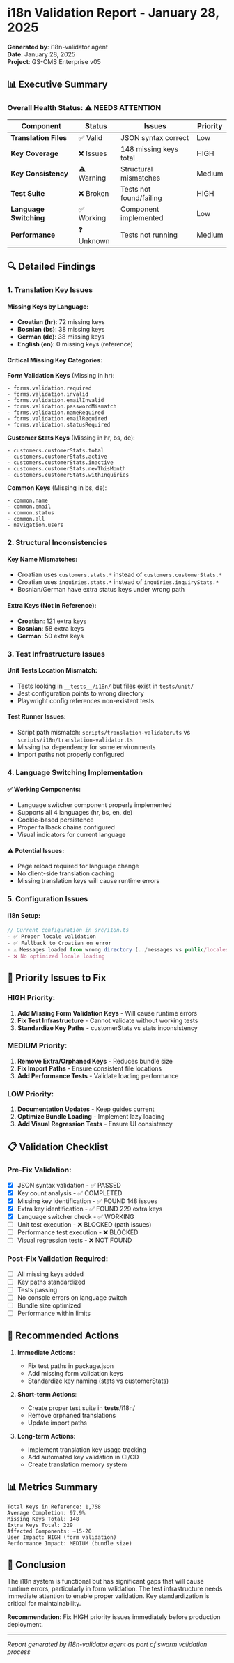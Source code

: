 # i18n Validation Report - January 28, 2025

**Generated by**: i18n-validator agent  
**Date**: January 28, 2025  
**Project**: GS-CMS Enterprise v05  

## 📊 Executive Summary

### Overall Health Status: ⚠️ NEEDS ATTENTION

| Component | Status | Issues | Priority |
|-----------|--------|---------|----------|
| **Translation Files** | ✅ Valid | JSON syntax correct | Low |
| **Key Coverage** | ❌ Issues | 148 missing keys total | HIGH |
| **Key Consistency** | ⚠️ Warning | Structural mismatches | Medium |
| **Test Suite** | ❌ Broken | Tests not found/failing | HIGH |
| **Language Switching** | ✅ Working | Component implemented | Low |
| **Performance** | ❓ Unknown | Tests not running | Medium |

## 🔍 Detailed Findings

### 1. Translation Key Issues

#### Missing Keys by Language:
- **Croatian (hr)**: 72 missing keys
- **Bosnian (bs)**: 38 missing keys  
- **German (de)**: 38 missing keys
- **English (en)**: 0 missing keys (reference)

#### Critical Missing Key Categories:

**Form Validation Keys** (Missing in hr):
```
- forms.validation.required
- forms.validation.invalid
- forms.validation.emailInvalid
- forms.validation.passwordMismatch
- forms.validation.nameRequired
- forms.validation.emailRequired
- forms.validation.statusRequired
```

**Customer Stats Keys** (Missing in hr, bs, de):
```
- customers.customerStats.total
- customers.customerStats.active
- customers.customerStats.inactive
- customers.customerStats.newThisMonth
- customers.customerStats.withInquiries
```

**Common Keys** (Missing in bs, de):
```
- common.name
- common.email
- common.status
- common.all
- navigation.users
```

### 2. Structural Inconsistencies

#### Key Name Mismatches:
- Croatian uses `customers.stats.*` instead of `customers.customerStats.*`
- Croatian uses `inquiries.stats.*` instead of `inquiries.inquiryStats.*`
- Bosnian/German have extra status keys under wrong path

#### Extra Keys (Not in Reference):
- **Croatian**: 121 extra keys
- **Bosnian**: 58 extra keys
- **German**: 50 extra keys

### 3. Test Infrastructure Issues

#### Unit Tests Location Mismatch:
- Tests looking in `__tests__/i18n/` but files exist in `tests/unit/`
- Jest configuration points to wrong directory
- Playwright config references non-existent tests

#### Test Runner Issues:
- Script path mismatch: `scripts/translation-validator.ts` vs `scripts/i18n/translation-validator.ts`
- Missing tsx dependency for some environments
- Import paths not properly configured

### 4. Language Switching Implementation

#### ✅ Working Components:
- Language switcher component properly implemented
- Supports all 4 languages (hr, bs, en, de)
- Cookie-based persistence
- Proper fallback chains configured
- Visual indicators for current language

#### ⚠️ Potential Issues:
- Page reload required for language change
- No client-side translation caching
- Missing translation keys will cause runtime errors

### 5. Configuration Issues

#### i18n Setup:
```typescript
// Current configuration in src/i18n.ts
- ✅ Proper locale validation
- ✅ Fallback to Croatian on error
- ⚠️ Messages loaded from wrong directory (../messages vs public/locales)
- ❌ No optimized locale loading
```

## 🎯 Priority Issues to Fix

### HIGH Priority:
1. **Add Missing Form Validation Keys** - Will cause runtime errors
2. **Fix Test Infrastructure** - Cannot validate without working tests
3. **Standardize Key Paths** - customerStats vs stats inconsistency

### MEDIUM Priority:
1. **Remove Extra/Orphaned Keys** - Reduces bundle size
2. **Fix Import Paths** - Ensure consistent file locations
3. **Add Performance Tests** - Validate loading performance

### LOW Priority:
1. **Documentation Updates** - Keep guides current
2. **Optimize Bundle Loading** - Implement lazy loading
3. **Add Visual Regression Tests** - Ensure UI consistency

## 📋 Validation Checklist

### Pre-Fix Validation:
- [x] JSON syntax validation - ✅ PASSED
- [x] Key count analysis - ✅ COMPLETED  
- [x] Missing key identification - ✅ FOUND 148 issues
- [x] Extra key identification - ✅ FOUND 229 extra keys
- [x] Language switcher check - ✅ WORKING
- [ ] Unit test execution - ❌ BLOCKED (path issues)
- [ ] Performance test execution - ❌ BLOCKED
- [ ] Visual regression tests - ❌ NOT FOUND

### Post-Fix Validation Required:
- [ ] All missing keys added
- [ ] Key paths standardized
- [ ] Tests passing
- [ ] No console errors on language switch
- [ ] Bundle size optimized
- [ ] Performance within limits

## 🔧 Recommended Actions

1. **Immediate Actions**:
   - Fix test paths in package.json
   - Add missing form validation keys
   - Standardize key naming (stats vs customerStats)

2. **Short-term Actions**:
   - Create proper test suite in __tests__/i18n/
   - Remove orphaned translations
   - Update import paths

3. **Long-term Actions**:
   - Implement translation key usage tracking
   - Add automated key validation in CI/CD
   - Create translation memory system

## 📊 Metrics Summary

```
Total Keys in Reference: 1,758
Average Completion: 97.9%
Missing Keys Total: 148
Extra Keys Total: 229
Affected Components: ~15-20
User Impact: HIGH (form validation)
Performance Impact: MEDIUM (bundle size)
```

## 🏁 Conclusion

The i18n system is functional but has significant gaps that will cause runtime errors, particularly in form validation. The test infrastructure needs immediate attention to enable proper validation. Key standardization is critical for maintainability.

**Recommendation**: Fix HIGH priority issues immediately before production deployment.

---
*Report generated by i18n-validator agent as part of swarm validation process*